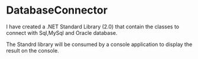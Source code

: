 # DatabaseConnector

I have created a .NET Standard Library (2.0) that contain the classes to connect with Sql,MySql and Oracle database.

The Standrd library will be consumed by a console application to display the result on the console.

